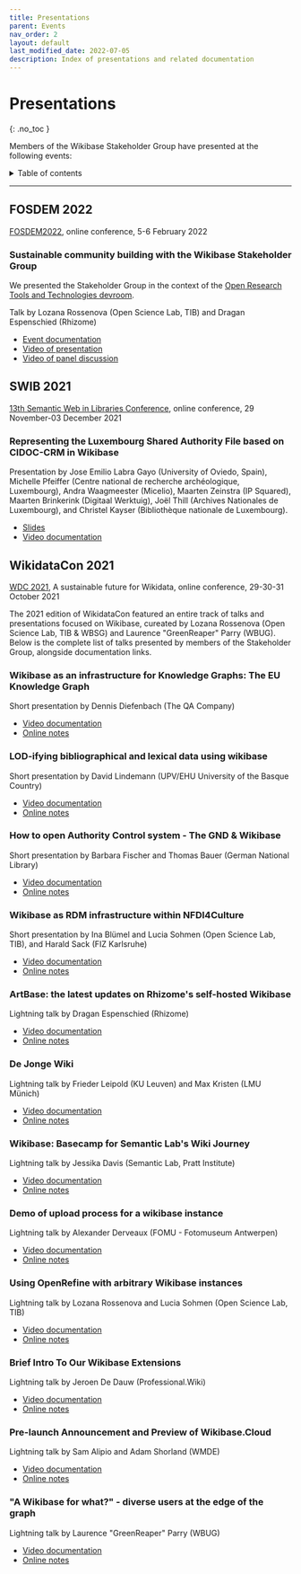 ```yaml
---
title: Presentations
parent: Events
nav_order: 2
layout: default
last_modified_date: 2022-07-05
description: Index of presentations and related documentation
---
```


# Presentations
{: .no_toc }

Members of the Wikibase Stakeholder Group have presented at the following events: 


<details markdown="block">

<summary>Table of contents</summary>
{: .text-delta }

- TOC
{:toc }

</details>



----

## FOSDEM 2022

[FOSDEM2022](https://fosdem.org/2022/), online conference, 5-6 February 2022


### Sustainable community building with the Wikibase Stakeholder Group

We presented the Stakeholder Group in the context of the [Open Research Tools and Technologies devroom](https://fosdem.org/2022/schedule/event/open_research_wikibase/#:~:text=Open%20Research%20Tools%20and%20Technologies%20devroom).

Talk by Lozana Rossenova (Open Science Lab, TIB) and Dragan Espenschied (Rhizome)
- [Event documentation](https://fosdem.org/2022/schedule/event/open_research_wikibase/)
- [Video of presentation](https://video.rhizome.org/w/6a64zcTRsHgfCfCGpyzNsv)
- [Video of panel discussion](https://video.rhizome.org/w/6a64zcTRsHgfCfCGpyzNsv)


## SWIB 2021
[13th Semantic Web in Libraries Conference](https://swib.org/swib21/), online conference, 29 November-03 December 2021

### Representing the Luxembourg Shared Authority File based on CIDOC-CRM in Wikibase
Presentation by Jose Emilio Labra Gayo (University of Oviedo, Spain), Michelle Pfeiffer (Centre national de recherche archéologique, Luxembourg), Andra Waagmeester (Micelio), Maarten Zeinstra (IP Squared), Maarten Brinkerink (Digitaal Werktuig), Joël Thill (Archives Nationales de Luxembourg), and Christel Kayser (Bibliothèque nationale de Luxembourg). 
- [Slides](https://swib.org/swib21/slides/05-03-gayo.pdf)
- [Video documentation](https://youtu.be/MDjyiYrOWJQ)


## WikidataCon 2021

[WDC 2021](https://www.wikidata.org/wiki/Wikidata:WikidataCon_2021), A sustainable future for Wikidata, online conference, 29-30-31 October 2021

The 2021 edition of WikidataCon featured an entire track of talks and presentations focused on Wikibase, cureated by Lozana Rossenova (Open Science Lab, TIB & WBSG) and Laurence "GreenReaper" Parry (WBUG). Below is the complete list of talks presented by members of the Stakeholder Group, alongside documentation links.

### Wikibase as an infrastructure for Knowledge Graphs: The EU Knowledge Graph 
Short presentation by Dennis Diefenbach (The QA Company)
- [Video documentation](https://www.youtube.com/watch?v=PyBWo-ka9JU)
- [Online notes](https://etherpad.wikimedia.org/p/r.64ade733a2f6733aab214f5898dd0779)

### LOD-ifying bibliographical and lexical data using wikibase 
Short presentation by David Lindemann (UPV/EHU University of the Basque Country)
- [Video documentation](https://lexbib.org/wikidatacon21/)
- [Online notes](https://etherpad.wikimedia.org/p/r.be4e21b8206459a0bd07b9d787a017e9)

### How to open Authority Control system - The GND & Wikibase
Short presentation by Barbara Fischer and Thomas Bauer (German National Library)
- [Video documentation](https://www.youtube.com/watch?v=JD3Ghiaw8hc)
- [Online notes](https://etherpad.wikimedia.org/p/r.275af9b40f1b7f40b8277a17008c244a)

### Wikibase as RDM infrastructure within NFDI4Culture 
Short presentation by Ina Blümel and Lucia Sohmen (Open Science Lab, TIB), and Harald Sack (FIZ Karlsruhe)
- [Video documentation](https://www.youtube.com/watch?v=JieuRJz14Sk) 
- [Online notes](https://etherpad.wikimedia.org/p/r.817d4bb0019cc8822f7eb399adbcf111)

### ArtBase: the latest updates on Rhizome's self-hosted Wikibase
Lightning talk by Dragan Espenschied (Rhizome)
- [Video documentation](https://www.youtube.com/watch?v=k37WvpjqIAw)
- [Online notes](https://etherpad.wikimedia.org/p/r.2f685864ed6195a5b1839804eceda9ba)

### De Jonge Wiki
Lightning talk by Frieder Leipold (KU Leuven) and Max Kristen (LMU Münich)
- [Video documentation](https://www.youtube.com/watch?v=k37WvpjqIAw)
- [Online notes](https://etherpad.wikimedia.org/p/r.76c7ace620dd347e2c1b2a7d7cdd5a99)

### Wikibase: Basecamp for Semantic Lab's Wiki Journey
Lightning talk by Jessika Davis (Semantic Lab, Pratt Institute)
- [Video documentation](https://www.youtube.com/watch?v=k37WvpjqIAw) 	
- [Online notes](https://etherpad.wikimedia.org/p/r.7ff6430b9d64d39ee642b378432bde05)

### Demo of upload process for a wikibase instance
Lightning talk by Alexander Derveaux (FOMU - Fotomuseum Antwerpen)
- [Video documentation](https://www.youtube.com/watch?v=knY30zUmkGI)
- [Online notes](https://etherpad.wikimedia.org/p/r.b75f0fa07ccfc029e0989fe216dfa6da)

### Using OpenRefine with arbitrary Wikibase instances 
Lightning talk by Lozana Rossenova and Lucia Sohmen (Open Science Lab, TIB)
- [Video documentation](https://www.youtube.com/watch?v=knY30zUmkGI)
- [Online notes](https://etherpad.wikimedia.org/p/r.da90448c9650cad3e2f4e100490905c1)

### Brief Intro To Our Wikibase Extensions
Lightning talk by Jeroen De Dauw (Professional.Wiki)
- [Video documentation](https://www.youtube.com/watch?v=knY30zUmkGI)
- [Online notes](https://etherpad.wikimedia.org/p/r.6063d6f88ab31077fc1c8415c6fb3350)

### Pre-launch Announcement and Preview of Wikibase.Cloud
Lightning talk by Sam Alipio and Adam Shorland (WMDE)
- [Video documentation](https://www.youtube.com/watch?v=GJ8rE-7F-zs)
- [Online notes](https://etherpad.wikimedia.org/p/r.00056b12cf21b5fc8830a51bdd127fe3)

### "A Wikibase for what?" - diverse users at the edge of the graph
Lightning talk by Laurence "GreenReaper" Parry (WBUG)
- [Video documentation](https://www.youtube.com/watch?v=UPsTEbxZZpQ)
- [Online notes](https://etherpad.wikimedia.org/p/r.5cbe424de2d3f24f755164995f8686c2)


















